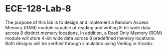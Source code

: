 # ECE-128-Lab-8
The purpose of this lab is to design and implement a Random Access Memory (RAM) module capable of reading and writing 8-bit wide data across 8 distinct memory locations. In addition, a Read Only Memory (ROM) module will store 4-bit wide data across 8 predefined memory locations. Both designs will be verified through simulation using Verilog in Vivado. 
